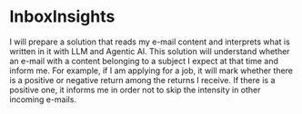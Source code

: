 # InboxInsights
I will prepare a solution that reads my e-mail content and interprets what is written in it with LLM and Agentic AI. This solution will understand whether an e-mail with a content belonging to a subject I expect at that time and inform me. For example, if I am applying for a job, it will mark whether there is a positive or negative return among the returns I receive. If there is a positive one, it informs me in order not to skip the intensity in other incoming e-mails.
